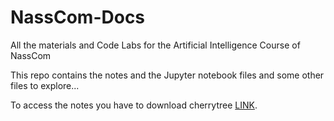 # NassCom-Docs
All the materials and Code Labs for the Artificial Intelligence Course of NassCom

This repo contains the notes and the Jupyter notebook files and some other files to explore...

To access the notes you have to download cherrytree [LINK](https://www.giuspen.com/cherrytree/).
